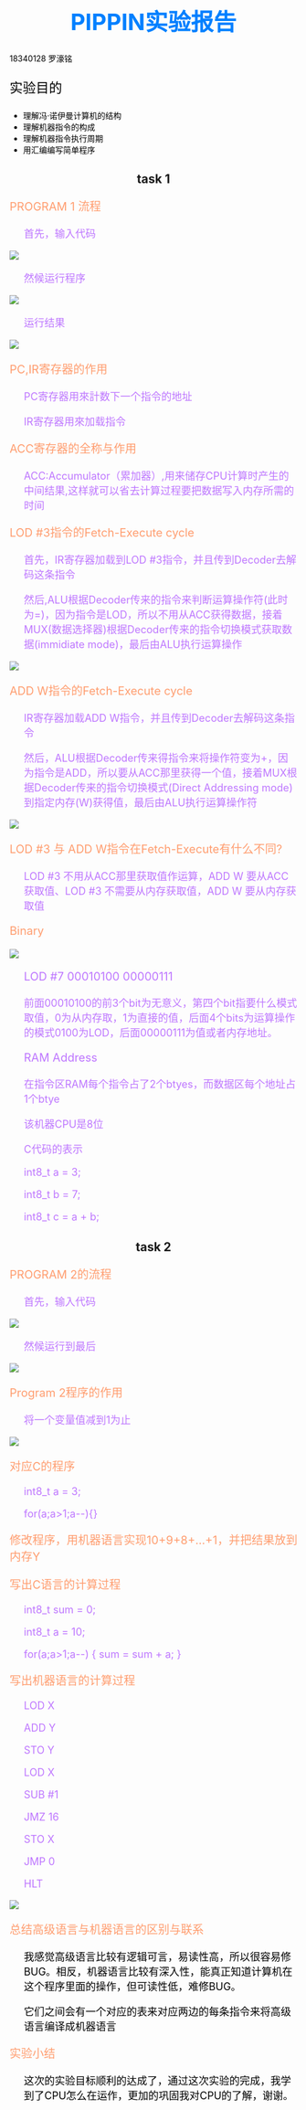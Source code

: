 <h1 style="text-align:center;color:#0080FF;font-weight:bold;font-size:40px">PIPPIN实验报告</h1>
<p style="color:black;">18340128 罗濠铭</p>
<p style="font-size:23px;color:black;">实验目的</p>

<ul style="color:black;">

<li>理解冯·诺伊曼计算机的结构
<li>理解机器指令的构成
<li>理解机器指令执行周期
<li>用汇编编写简单程序

</ul>


<div><h2 style="text-align:center;">task 1</h2>
<p style="font-size:20px;color:#FF9D6F">PROGRAM 1 流程</p>
<p style="font-size:18px;color:#BE77FF;padding-left:25px;">首先，输入代码</p>
<img src="images/lab7.11.png">
<p style="font-size:18px;color:#BE77FF;padding-left:25px;">然候运行程序</p>
<img src="images/lab7.1.png">
<p style="font-size:18px;color:#BE77FF;padding-left:25px;">运行结果</p>
<img src="images/lab7.21.png">
<p style="font-size:20px;color:#FF9D6F">PC,IR寄存器的作用</p>
<p style="font-size:18px;color:#BE77FF;padding-left:25px;">PC寄存器用來計数下一个指令的地址</p>
<p style="font-size:18px;color:#BE77FF;padding-left:25px;">IR寄存器用來加载指令</p>
<p style="font-size:20px;color:#FF9D6F">ACC寄存器的全称与作用</p>
<p style="font-size:18px;color:#BE77FF;padding-left:25px;">ACC:Accumulator（累加器）,用来储存CPU计算时产生的中间结果,这样就可以省去计算过程要把数据写入内存所需的时间</p>
<p style="font-size:20px;color:#FF9D6F">LOD #3指令的Fetch-Execute cycle</p>
<p style="font-size:18px;color:#BE77FF;padding-left:25px;">首先，IR寄存器加载到LOD #3指令，并且传到Decoder去解码这条指令</p>
<p style="font-size:18px;color:#BE77FF;padding-left:25px;">然后,ALU根据Decoder传来的指令来判断运算操作符(此时为=)，因为指令是LOD，所以不用从ACC获得数据，接着MUX(数据选择器)根据Decoder传来的指令切换模式获取数据(immidiate mode)，最后由ALU执行运算操作</p>
<img src="images/lab7.1.png">
<p style="font-size:20px;color:#FF9D6F">ADD W指令的Fetch-Execute cycle</p>
<p style="font-size:18px;color:#BE77FF;padding-left:25px;">IR寄存器加载ADD W指令，并且传到Decoder去解码这条指令</p>
<p style="font-size:18px;color:#BE77FF;padding-left:25px;">然后，ALU根据Decoder传来得指令来将操作符变为+，因为指令是ADD，所以要从ACC那里获得一个值，接着MUX根据Decoder传来的指令切换模式(Direct Addressing mode)到指定内存(W)获得值，最后由ALU执行运算操作符</p>
<img src="images/lab7.2.png">
<p style="font-size:20px;color:#FF9D6F">LOD #3 与 ADD W指令在Fetch-Execute有什么不同?</p>
<p style="font-size:18px;color:#BE77FF;padding-left:25px;">LOD #3 不用从ACC那里获取值作运算，ADD W 要从ACC获取值、LOD #3 不需要从内存获取值，ADD W 要从内存获取值</p>
</div>

<div><p style="font-size:20px;color:#FF9D6F">Binary</p>
<img src="images/lab7.3.png">
<p style="font-size:20px;color:#BE77FF;padding-left:25px;">LOD #7 00010100 00000111</p>
<p style="font-size:18px;color:#BE77FF;padding-left:25px;">前面00010100的前3个bit为无意义，第四个bit指要什么模式取值，0为从内存取，1为直接的值，后面4个bits为运算操作的模式0100为LOD，后面00000111为值或者内存地址。</p>
<p style="font-size:20px;color:#BE77FF;padding-left:25px;">RAM Address</p>
<p style="font-size:18px;color:#BE77FF;padding-left:25px;">在指令区RAM每个指令占了2个btyes，而数据区每个地址占1个btye</p>
<p style="font-size:18px;color:#BE77FF;padding-left:25px;">该机器CPU是8位</p>
<p style="font-size:18px;color:#BE77FF;padding-left:25px;">C代码的表示</p>
<p style="font-size:18px;color:#BE77FF;padding-left:25px;">int8_t a = 3;</p>
<p style="font-size:18px;color:#BE77FF;padding-left:25px;">int8_t b = 7;</p>
<p style="font-size:18px;color:#BE77FF;padding-left:25px;">int8_t c = a + b;</p>
</div>

<div><h2 style="text-align:center;">task 2</h2>
<p style="font-size:20px;color:#FF9D6F">PROGRAM 2的流程</p>
<p style="font-size:18px;color:#BE77FF;padding-left:25px;">首先，输入代码</p>
<img src="images/lab7.31.png">
<p style="font-size:18px;color:#BE77FF;padding-left:25px;">然候运行到最后</p>
<img src="images/lab7.5.png">
<p style="font-size:20px;color:#FF9D6F">Program 2程序的作用</p>
<p style="font-size:18px;color:#BE77FF;padding-left:25px;">将一个变量值减到1为止</p>
<img src="images/lab7.5.png">
<p style="font-size:20px;color:#FF9D6F">对应C的程序</p>
<p style="font-size:18px;color:#BE77FF;padding-left:25px;">int8_t a = 3;</p>
<p style="font-size:18px;color:#BE77FF;padding-left:25px;">for(a;a>1;a--){}</p>
<p style="font-size:20px;color:#FF9D6F">修改程序，用机器语言实现10+9+8+...+1，并把结果放到内存Y</p>
<p style="font-size:20px;color:#FF9D6F">写出C语言的计算过程</p>
<p style="font-size:18px;color:#BE77FF;padding-left:25px;">int8_t sum = 0;</p>
<p style="font-size:18px;color:#BE77FF;padding-left:25px;">int8_t a = 10;</p>
<p style="font-size:18px;color:#BE77FF;padding-left:25px;">for(a;a>1;a--)
{ sum = sum + a;
}
</p>
<p style="font-size:20px;color:#FF9D6F">写出机器语言的计算过程</p>
<p style="font-size:18px;color:#BE77FF;padding-left:25px;">LOD X</p>
<p style="font-size:18px;color:#BE77FF;padding-left:25px;">ADD Y</p>
<p style="font-size:18px;color:#BE77FF;padding-left:25px;">STO Y</p>
<p style="font-size:18px;color:#BE77FF;padding-left:25px;">LOD X</p>
<p style="font-size:18px;color:#BE77FF;padding-left:25px;">SUB #1</p>
<p style="font-size:18px;color:#BE77FF;padding-left:25px;">JMZ 16</p>
<p style="font-size:18px;color:#BE77FF;padding-left:25px;">STO X</p>
<p style="font-size:18px;color:#BE77FF;padding-left:25px;">JMP 0</p>
<p style="font-size:18px;color:#BE77FF;padding-left:25px;">HLT</p>
<img src="images/lab7.4.png">

<p style="font-size:20px;color:#FF9D6F">总结高级语言与机器语言的区别与联系</p>
<p style="font-size:18px;color:black;padding-left:25px;">我感觉高级语言比较有逻辑可言，易读性高，所以很容易修BUG。相反，机器语言比较有深入性，能真正知道计算机在这个程序里面的操作，但可读性低，难修BUG。</p>
<p style="font-size:18px;color:black;padding-left:25px;">它们之间会有一个对应的表来对应两边的每条指令来将高级语言编译成机器语言</p>

<p style="font-size:20px;color:#FF9D6F">实验小结</p>
<p style="font-size:18px;color:black;padding-left:25px;">这次的实验目标顺利的达成了，通过这次实验的完成，我学到了CPU怎么在运作，更加的巩固我对CPU的了解，谢谢。</p>
</div>
